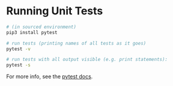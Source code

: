 # Running Unit Tests

````bash
# (in sourced environment)
pip3 install pytest

# run tests (printing names of all tests as it goes)
pytest -v

# run tests with all output visible (e.g. print statements):
pytest -s
````

For more info, see the [pytest docs](https://docs.pytest.org/).
